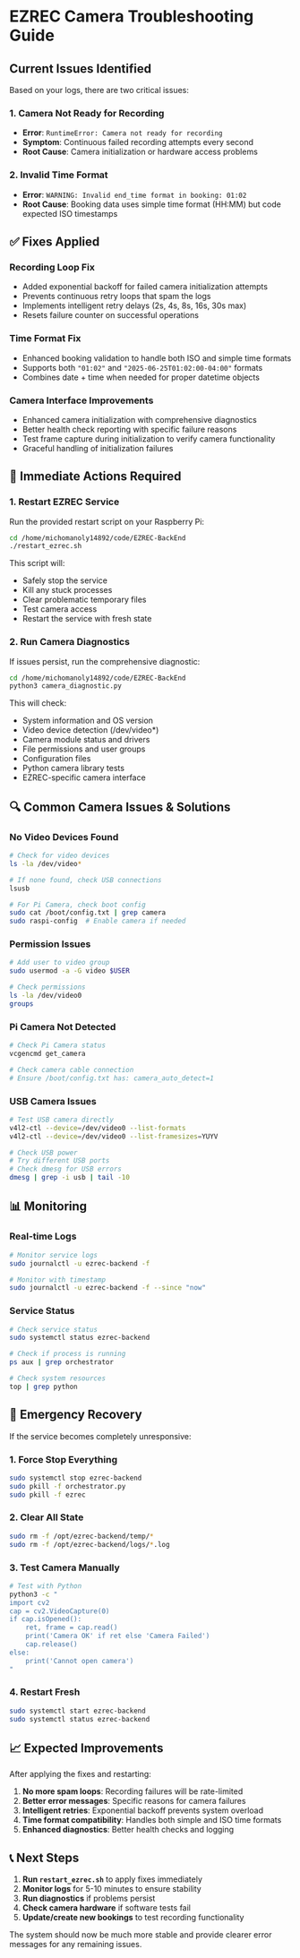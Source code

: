 # EZREC Camera Troubleshooting Guide

## Current Issues Identified

Based on your logs, there are two critical issues:

### 1. Camera Not Ready for Recording

- **Error**: `RuntimeError: Camera not ready for recording`
- **Symptom**: Continuous failed recording attempts every second
- **Root Cause**: Camera initialization or hardware access problems

### 2. Invalid Time Format

- **Error**: `WARNING: Invalid end_time format in booking: 01:02`
- **Root Cause**: Booking data uses simple time format (HH:MM) but code expected ISO timestamps

## ✅ Fixes Applied

### Recording Loop Fix

- Added exponential backoff for failed camera initialization attempts
- Prevents continuous retry loops that spam the logs
- Implements intelligent retry delays (2s, 4s, 8s, 16s, 30s max)
- Resets failure counter on successful operations

### Time Format Fix

- Enhanced booking validation to handle both ISO and simple time formats
- Supports both `"01:02"` and `"2025-06-25T01:02:00-04:00"` formats
- Combines date + time when needed for proper datetime objects

### Camera Interface Improvements

- Enhanced camera initialization with comprehensive diagnostics
- Better health check reporting with specific failure reasons
- Test frame capture during initialization to verify camera functionality
- Graceful handling of initialization failures

## 🔧 Immediate Actions Required

### 1. Restart EZREC Service

Run the provided restart script on your Raspberry Pi:

```bash
cd /home/michomanoly14892/code/EZREC-BackEnd
./restart_ezrec.sh
```

This script will:

- Safely stop the service
- Kill any stuck processes
- Clear problematic temporary files
- Test camera access
- Restart the service with fresh state

### 2. Run Camera Diagnostics

If issues persist, run the comprehensive diagnostic:

```bash
cd /home/michomanoly14892/code/EZREC-BackEnd
python3 camera_diagnostic.py
```

This will check:

- System information and OS version
- Video device detection (/dev/video\*)
- Camera module status and drivers
- File permissions and user groups
- Configuration files
- Python camera library tests
- EZREC-specific camera interface

## 🔍 Common Camera Issues & Solutions

### No Video Devices Found

```bash
# Check for video devices
ls -la /dev/video*

# If none found, check USB connections
lsusb

# For Pi Camera, check boot config
sudo cat /boot/config.txt | grep camera
sudo raspi-config  # Enable camera if needed
```

### Permission Issues

```bash
# Add user to video group
sudo usermod -a -G video $USER

# Check permissions
ls -la /dev/video0
groups
```

### Pi Camera Not Detected

```bash
# Check Pi Camera status
vcgencmd get_camera

# Check camera cable connection
# Ensure /boot/config.txt has: camera_auto_detect=1
```

### USB Camera Issues

```bash
# Test USB camera directly
v4l2-ctl --device=/dev/video0 --list-formats
v4l2-ctl --device=/dev/video0 --list-framesizes=YUYV

# Check USB power
# Try different USB ports
# Check dmesg for USB errors
dmesg | grep -i usb | tail -10
```

## 📊 Monitoring

### Real-time Logs

```bash
# Monitor service logs
sudo journalctl -u ezrec-backend -f

# Monitor with timestamp
sudo journalctl -u ezrec-backend -f --since "now"
```

### Service Status

```bash
# Check service status
sudo systemctl status ezrec-backend

# Check if process is running
ps aux | grep orchestrator

# Check system resources
top | grep python
```

## 🚨 Emergency Recovery

If the service becomes completely unresponsive:

### 1. Force Stop Everything

```bash
sudo systemctl stop ezrec-backend
sudo pkill -f orchestrator.py
sudo pkill -f ezrec
```

### 2. Clear All State

```bash
sudo rm -f /opt/ezrec-backend/temp/*
sudo rm -f /opt/ezrec-backend/logs/*.log
```

### 3. Test Camera Manually

```bash
# Test with Python
python3 -c "
import cv2
cap = cv2.VideoCapture(0)
if cap.isOpened():
    ret, frame = cap.read()
    print('Camera OK' if ret else 'Camera Failed')
    cap.release()
else:
    print('Cannot open camera')
"
```

### 4. Restart Fresh

```bash
sudo systemctl start ezrec-backend
sudo systemctl status ezrec-backend
```

## 📈 Expected Improvements

After applying the fixes and restarting:

1. **No more spam loops**: Recording failures will be rate-limited
2. **Better error messages**: Specific reasons for camera failures
3. **Intelligent retries**: Exponential backoff prevents system overload
4. **Time format compatibility**: Handles both simple and ISO time formats
5. **Enhanced diagnostics**: Better health checks and logging

## 📞 Next Steps

1. **Run `restart_ezrec.sh`** to apply fixes immediately
2. **Monitor logs** for 5-10 minutes to ensure stability
3. **Run diagnostics** if problems persist
4. **Check camera hardware** if software tests fail
5. **Update/create new bookings** to test recording functionality

The system should now be much more stable and provide clearer error messages for any remaining issues.

